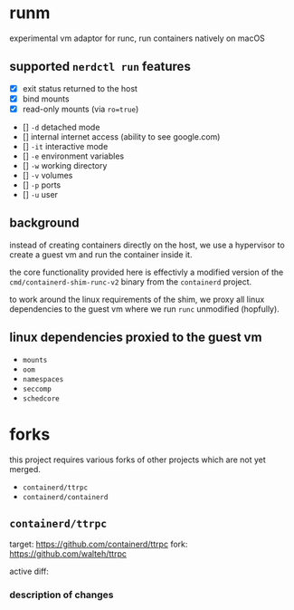 # runm

experimental vm adaptor for runc, run containers natively on macOS

## supported `nerdctl run` features

-   [x] exit status returned to the host
-   [x] bind mounts
-   [x] read-only mounts (via `ro=true`)
-   [] `-d` detached mode
-   [] internal internet access (ability to see google.com)
-   [] `-it` interactive mode
-   [] `-e` environment variables
-   [] `-w` working directory
-   [] `-v` volumes
-   [] `-p` ports
-   [] `-u` user

## background

instead of creating containers directly on the host, we use a hypervisor to create a guest vm and run the container inside it.

the core functionality provided here is effectivly a modified version of the `cmd/containerd-shim-runc-v2` binary from the `containerd` project.

to work around the linux requirements of the shim, we proxy all linux dependencies to the guest vm where we run `runc` unmodified (hopfully).

## linux dependencies proxied to the guest vm

-   `mounts`
-   `oom`
-   `namespaces`
-   `seccomp`
-   `schedcore`

# forks

this project requires various forks of other projects which are not yet merged.

-   `containerd/ttrpc`
-   `containerd/containerd`

## `containerd/ttrpc`

target: https://github.com/containerd/ttrpc
fork: https://github.com/walteh/ttrpc

active diff:

### description of changes
